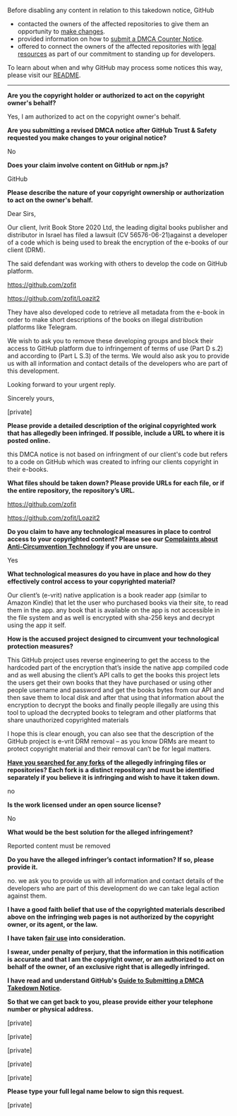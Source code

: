 Before disabling any content in relation to this takedown notice, GitHub
- contacted the owners of the affected repositories to give them an opportunity to [make changes](https://docs.github.com/en/github/site-policy/dmca-takedown-policy#a-how-does-this-actually-work).
- provided information on how to [submit a DMCA Counter Notice](https://docs.github.com/en/articles/guide-to-submitting-a-dmca-counter-notice).
- offered to connect the owners of the affected repositories with [legal resources](https://github.blog/2020-11-16-standing-up-for-developers-youtube-dl-is-back/#developer-defense-fund) as part of our commitment to standing up for developers.

To learn about when and why GitHub may process some notices this way, please visit our [README](https://github.com/github/dmca/blob/master/README.md#anatomy-of-a-takedown-notice).

---

**Are you the copyright holder or authorized to act on the copyright owner's behalf?**

Yes, I am authorized to act on the copyright owner's behalf.

**Are you submitting a revised DMCA notice after GitHub Trust & Safety requested you make changes to your original notice?**

No

**Does your claim involve content on GitHub or npm.js?**

GitHub

**Please describe the nature of your copyright ownership or authorization to act on the owner's behalf.**

Dear Sirs,

Our client, Ivrit Book Store 2020 Ltd, the leading digital books publisher and distributor in Israel has filed a lawsuit (CV 56576-06-21)against a developer of a code which is being used to break the encryption of the e-books of our client (DRM).

The said defendant was working with others to develop the code on GitHub platform.

https://github.com/zofit

https://github.com/zofit/Loazit2

They have also developed code to retrieve all metadata from the e-book in order to make short descriptions of the books on illegal distribution platforms like Telegram.

We wish to ask you to remove these developing groups and block their access to GitHub platform due to infringement of terms of use (Part D s.2) and according to (Part L S.3) of the terms. We would also ask you to provide us with all information and contact details of the developers who are part of this development.

Looking forward to your urgent reply.

Sincerely yours,

[private]

**Please provide a detailed description of the original copyrighted work that has allegedly been infringed. If possible, include a URL to where it is posted online.**

this DMCA notice is not based on infringment of our client's code but refers to a code on GitHub which was created to infring our clients copyright in their e-books.

**What files should be taken down? Please provide URLs for each file, or if the entire repository, the repository’s URL.**

https://github.com/zofit

https://github.com/zofit/Loazit2

**Do you claim to have any technological measures in place to control access to your copyrighted content? Please see our <a href="https://docs.github.com/articles/guide-to-submitting-a-dmca-takedown-notice#complaints-about-anti-circumvention-technology">Complaints about Anti-Circumvention Technology</a> if you are unsure.**

Yes

**What technological measures do you have in place and how do they effectively control access to your copyrighted material?**

Our client’s (e-vrit) native application is a book reader app (similar to Amazon Kindle) that let the user who purchased books via their site, to read them in the app.
any book that is available on the app is not accessible in the file system and as well is encrypted with sha-256 keys and decrypt using the app it self.

**How is the accused project designed to circumvent your technological protection measures?**

This GitHub project uses reverse engineering to get the access to the hardcoded part of the encryption that’s inside the native app compiled code and as well abusing the client’s API calls to get the books
this project lets the users get their own books that they have purchased or using other people username and password and get the books bytes from our API and then save them to local disk and after that using that information about the encryption to decrypt the books and finally people illegally are using this tool to upload the decrypted books to telegram and other platforms that share unauthorized copyrighted materials
 

I hope this is clear enough, you can also see that the description of the GitHub project is e-vrit DRM removal – as you know DRMs are meant to protect copyright material and their removal can’t be for legal matters.

**<a href="https://docs.github.com/articles/dmca-takedown-policy#b-what-about-forks-or-whats-a-fork">Have you searched for any forks</a> of the allegedly infringing files or repositories? Each fork is a distinct repository and must be identified separately if you believe it is infringing and wish to have it taken down.**

no

**Is the work licensed under an open source license?**

No

**What would be the best solution for the alleged infringement?**

Reported content must be removed

**Do you have the alleged infringer’s contact information? If so, please provide it.**

no. we ask you to provide us with all information and contact details of the developers who are part of this development do we can take legal action against them.

**I have a good faith belief that use of the copyrighted materials described above on the infringing web pages is not authorized by the copyright owner, or its agent, or the law.**

**I have taken <a href="https://www.lumendatabase.org/topics/22">fair use</a> into consideration.**

**I swear, under penalty of perjury, that the information in this notification is accurate and that I am the copyright owner, or am authorized to act on behalf of the owner, of an exclusive right that is allegedly infringed.**

**I have read and understand GitHub's <a href="https://docs.github.com/articles/guide-to-submitting-a-dmca-takedown-notice/">Guide to Submitting a DMCA Takedown Notice</a>.**

**So that we can get back to you, please provide either your telephone number or physical address.**

[private]

[private]

[private]

[private]

[private]

**Please type your full legal name below to sign this request.**

[private]
